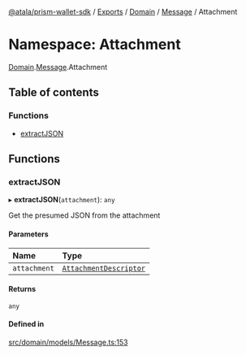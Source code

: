 [@atala/prism-wallet-sdk](../README.md) / [Exports](../modules.md) / [Domain](Domain.md) / [Message](Domain.Message.md) / Attachment

# Namespace: Attachment

[Domain](Domain.md).[Message](Domain.Message.md).Attachment

## Table of contents

### Functions

- [extractJSON](Domain.Message.Attachment.md#extractjson)

## Functions

### extractJSON

▸ **extractJSON**(`attachment`): `any`

Get the presumed JSON from the attachment

#### Parameters

| Name | Type |
| :------ | :------ |
| `attachment` | [`AttachmentDescriptor`](../classes/Domain.AttachmentDescriptor.md) |

#### Returns

`any`

#### Defined in

[src/domain/models/Message.ts:153](https://github.com/input-output-hk/atala-prism-wallet-sdk-ts/blob/47ec1c8/src/domain/models/Message.ts#L153)
